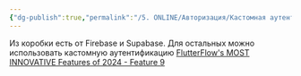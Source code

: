 ```yaml
---
{"dg-publish":true,"permalink":"/5. ONLINE/Авторизация/Кастомная аутентификация/","created":"2024-12-09T15:40:58.597-03:00","updated":"2024-12-09T15:42:50.936-03:00"}
---
```


Из коробки есть от Firebase и Supabase. 
Для остальных можно использовать кастомную аутентификацию
[FlutterFlow's MOST INNOVATIVE Features of 2024 - Feature 9](https://www.youtube.com/watch?v=aLg-sQ83Cqg)
